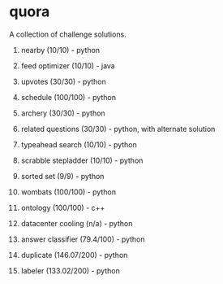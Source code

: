 # quora
A collection of challenge solutions.

1. nearby (10/10) - python

2. feed optimizer (10/10) - java

3. upvotes (30/30) - python

4. schedule (100/100) - python

5. archery (30/30) - python

6. related questions (30/30) - python, with alternate solution

7. typeahead search (10/10) - python

8. scrabble stepladder (10/10) - python

9. sorted set (9/9) - python

10. wombats (100/100) - python

11. ontology (100/100) - c++

12. datacenter cooling (n/a) - python

13. answer classifier (79.4/100) - python

14. duplicate (146.07/200) - python

15. labeler (133.02/200) - python
